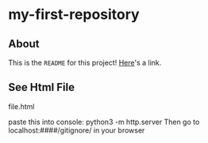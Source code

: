 # my-first-repository

## About
This is the `README` for this project! [Here](https://google.com)'s a link.

## See Html File
file.html

paste this into console: python3 -m http.server
Then go to localhost:####/gitignore/ in your browser